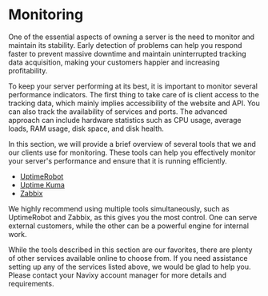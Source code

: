 # Monitoring

One of the essential aspects of owning a server is the need to monitor and maintain its stability. Early detection of problems can help you respond faster to prevent massive downtime and maintain uninterrupted tracking data acquisition, making your customers happier and increasing profitability.

To keep your server performing at its best, it is important to monitor several performance indicators. The first thing to take care of is client access to the tracking data, which mainly implies accessibility of the website and API. You can also track the availability of services and ports. The advanced approach can include hardware statistics such as CPU usage, average loads, RAM usage, disk space, and disk health.

In this section, we will provide a brief overview of several tools that we and our clients use for monitoring. These tools can help you effectively monitor your server's performance and ensure that it is running efficiently.

- [UptimeRobot](monitoring/uptimerobot.md)
- [Uptime Kuma](monitoring/uptime-kuma.md)
- [Zabbix](monitoring/zabbix.md)

We highly recommend using multiple tools simultaneously, such as UptimeRobot and Zabbix, as this gives you the most control. One can serve external customers, while the other can be a powerful engine for internal work.

While the tools described in this section are our favorites, there are plenty of other services available online to choose from. If you need assistance setting up any of the services listed above, we would be glad to help you. Please contact your Navixy account manager for more details and requirements.